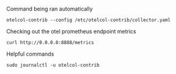 
Command being ran automatically
```
otelcol-contrib --config /etc/otelcol-contrib/collector.yaml
```

Checking out the otel prometheus endpoint metrics
```
curl http://0.0.0.0:8888/metrics
```

Helpful commands
```
sudo journalctl -u otelcol-contrib
```